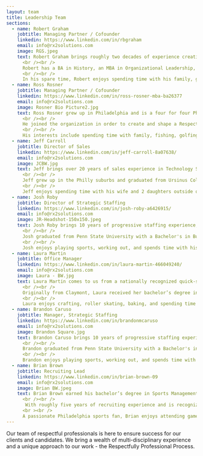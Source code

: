 ```yaml
---
layout: team
title: Leadership Team
sections:
  - name: Robert Graham
    jobtitle: Managing Partner / Cofounder
    linkedin: https://www.linkedin.com/in/rbgraham
    email: info@rx2solutions.com
    image: RGS.jpeg
    text: Robert Graham brings roughly two decades of experience creating Human Capital and Talent Acquisition Strategies for Technology and Life Science Companies. Robert's unique perspective on Staff Augmentation is leveraging technology to provide a customized, efficient solution. Robert is a technologist at heart who understands how to build highly functioning and dynamic teams.
      <br /><br />
      Robert has a BA in History, an MBA in Organizational Leadership, and is a Certified Scrum Master.
      <br /><br />
      In his spare time, Robert enjoys spending time with his family, going to the beach, and tinkering with technology.
  - name: Ross Rosner
    jobtitle: Managing Partner / Cofounder
    linkedin: https://www.linkedin.com/in/ross-rosner-mba-ba26377
    email: info@rx2solutions.com
    image: Rosner Bio Picture2.jpg
    text: Ross Rosner grew up in Philadelphia and is a four for four Philly sports fan. He followed in the footsteps of his father and three grandparents, receiving his MBA from Temple University.
      <br /><br />
      He joined the organization in order to create and shape a Respectfully Professional Company that values quality over quantity and relationships over transactions. Ross brings 10 years of recruiting experience and almost 20 years of business development with a focus on customer service.
      <br /><br />
      His interests include spending time with family, fishing, golfing, and retail arbitrage.
  - name: Jeff Carroll
    jobtitle: Director of Sales
    linkedin: https://www.linkedin.com/in/jeff-carroll-8a07638/
    email: info@rx2solutions.com
    image: JCBW.jpg
    text: Jeff brings over 20 years of sales experience in Technology Staffing and Solutions. Jeff employs a consultative sales approach with his clients, fostering long-term relationships. His flexible approach allows ease of use for all his clients. Jeff is excited to bring his knowledge and experience to the RX2 family.
      <br /><br />
      Jeff grew up in the Philly suburbs and graduated from Ursinus College with a bachelor’s degree in marketing.
      <br /><br />
      Jeff enjoys spending time with his wife and 2 daughters outside of work, playing golf, working out, and enjoying craft beer, scotch, and bourbon. And, of course, all things Philly sports.
  - name: Josh Roby
    jobtitle: Director of Strategic Staffing
    linkedin: https://www.linkedin.com/in/josh-roby-a6426915/
    email: info@rx2solutions.com
    image: JR-Headshot-150x150.jpeg
    text: Josh Roby brings 10 years of progressive staffing experience, predominately in Manufacturing and Engineering. Josh utilizes industry knowledge along with his extensive background in Staff Augmentation to deliver customized Talent Acquisition Strategies. At his core, Josh is a businessman with strong moral values who puts the client and candidate first.
      <br /><br />
      Josh graduated from Penn State University with a Bachelor's in Business.
      <br /><br />
      Josh enjoys playing sports, working out, and spends time with his family.
  - name: Laura Martin
    jobtitle: Office Manager
    linkedin: https://www.linkedin.com/in/laura-martin-466049240/
    email: info@rx2solutions.com
    image: Laura - BW.jpg
    text: Laura Martin comes to us from a nationally recognized quick-service company with a strong background in customer service and administrative support. 
      <br /><br />
      Originally from Claymont, Laura received her bachelor’s degree in Health Care Administration from Bob Jones University in Greenville, SC.
      <br /><br />
      Laura enjoys crafting, roller skating, baking, and spending time with her family and friends in her spare time.
  - name: Brandon Caruso
    jobtitle: Manager, Strategic Staffing
    linkedin: https://www.linkedin.com/in/brandonmcaruso
    email: info@rx2solutions.com
    image: Brandon Square.jpg
    text: Brandon Caruso brings 10 years of progressive staffing experience, predominately in Manufacturing and Engineering. Brandon utilizes industry knowledge along with his extensive background in Staff Augmentation to deliver customized Talent Acquisition Strategies. At his core, Brandon is a businessman with strong moral values who puts the client and candidate first.
      <br /><br />
      Brandon graduated from Penn State University with a Bachelor's in Business.
      <br /><br />
      Brandon enjoys playing sports, working out, and spends time with his family.
  - name: Brian Brown
    jobtitle: Recruiting Lead
    linkedin: https://www.linkedin.com/in/brian-brown-09
    email: info@rx2solutions.com
    image: Brian BW.jpeg
    text: Brian Brown earned his bachelor’s degree in Sports Management from North Carolina State University before being selected in the 9th round of the MLB Draft. He went on to spend two seasons competing in the Boston Red Sox minor league system.
      <br /><br />
       With roughly five years of recruiting experience and is recognized for his ability to build lasting relationships and his sharp attention to detail.
      <br ><br />
      A passionate Philadelphia sports fan, Brian enjoys attending games, traveling, and spending quality time with friends and family.
---
```

Our team of respectful professionals is here to ensure success for our clients and candidates.
We bring a wealth of multi-disciplinary experience and a unique approach to our work - the Respectfully Professional Process.
